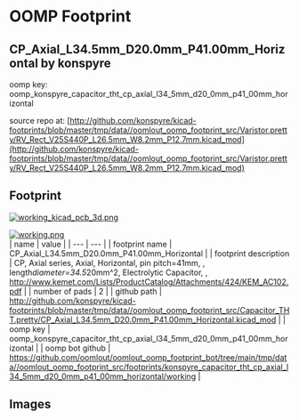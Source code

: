 # OOMP Footprint  
## CP_Axial_L34.5mm_D20.0mm_P41.00mm_Horizontal  by konspyre  
  
oomp key: oomp_konspyre_capacitor_tht_cp_axial_l34_5mm_d20_0mm_p41_00mm_horizontal  
  
source repo at: [http://github.com/konspyre/kicad-footprints/blob/master/tmp/data//oomlout_oomp_footprint_src/Varistor.pretty/RV_Rect_V25S440P_L26.5mm_W8.2mm_P12.7mm.kicad_mod](http://github.com/konspyre/kicad-footprints/blob/master/tmp/data//oomlout_oomp_footprint_src/Varistor.pretty/RV_Rect_V25S440P_L26.5mm_W8.2mm_P12.7mm.kicad_mod)  
## Footprint  
  
[![working_kicad_pcb_3d.png](working_kicad_pcb_3d_600.png)](working_kicad_pcb_3d.png)  
  
[![working.png](working_600.png)](working.png)  
| name | value | 
| --- | --- | 
| footprint name | CP_Axial_L34.5mm_D20.0mm_P41.00mm_Horizontal | 
| footprint description | CP, Axial series, Axial, Horizontal, pin pitch=41mm, , length*diameter=34.5*20mm^2, Electrolytic Capacitor, , http://www.kemet.com/Lists/ProductCatalog/Attachments/424/KEM_AC102.pdf | 
| number of pads | 2 | 
| github path | http://github.com/konspyre/kicad-footprints/blob/master/tmp/data//oomlout_oomp_footprint_src/Capacitor_THT.pretty/CP_Axial_L34.5mm_D20.0mm_P41.00mm_Horizontal.kicad_mod | 
| oomp key | oomp_konspyre_capacitor_tht_cp_axial_l34_5mm_d20_0mm_p41_00mm_horizontal | 
| oomp bot github | https://github.com/oomlout/oomlout_oomp_footprint_bot/tree/main/tmp/data//oomlout_oomp_footprint_src/footprints/konspyre_capacitor_tht_cp_axial_l34_5mm_d20_0mm_p41_00mm_horizontal/working | 
## Images  
